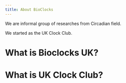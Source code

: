 ```yaml
---
title: About BioClocks
---
```


We are informal group of researches from Circadian field.

We started as the UK Clock Club.

# What is Bioclocks UK?



# What is UK Clock Club?

